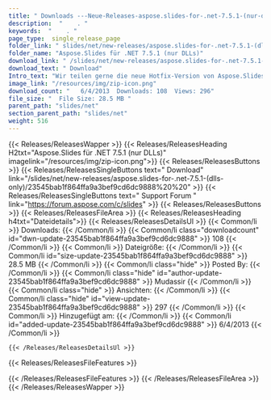 ```yaml
---
title: " Downloads ---Neue-Releases-aspose.slides-for-.net-7.5.1-(nur-dlls) . "
description:  "    . " 
keywords:  "    . " 
page_type:  single_release_page
folder_link: " slides/net/new-releases/aspose.slides-for-.net-7.5.1-(dlls-only)/"
folder_name: "Aspose.Slides für .NET 7.5.1 (nur DLLs)"
download_link: " /slides/net/new-releases/aspose.slides-for-.net-7.5.1-(dlls-only)/23545bab1f864ffa9a3bef9cd6dc9888"
download_text: " Download"
Intro_text: "Wir teilen gerne die neue Hotfix-Version von Aspose.Slides für .NET. Folgende..."
image_link: "/resources/img/zip-icon.png"
download_count: "   6/4/2013  Downloads: 108  Views: 296"
file_size: "  File Size: 28.5 MB "
parent_path: "slides/net"
section_parent_path: "slides/net"
weight: 516
---
```


{{< Releases/ReleasesWapper >}}
  {{< Releases/ReleasesHeading H2txt="Aspose.Slides für .NET 7.5.1 (nur DLLs)" imagelink="/resources/img/zip-icon.png">}}
  {{< Releases/ReleasesButtons >}}
    {{< Releases/ReleasesSingleButtons text=" Download" link="/slides/net/new-releases/aspose.slides-for-.net-7.5.1-(dlls-only)/23545bab1f864ffa9a3bef9cd6dc9888%20%20" >}}
    {{< Releases/ReleasesSingleButtons text=" Support Forum " link="https://forum.aspose.com/c/slides" >}}
  {{< Releases/ReleasesButtons >}}
  {{< Releases/ReleasesFileArea >}}
    {{< Releases/ReleasesHeading h4txt="Dateidetails">}}
    {{< Releases/ReleasesDetailsUl >}}
            {{< Common/li >}} Downloads: {{< /Common/li >}}
      {{< Common/li class="downloadcount" id="dwn-update-23545bab1f864ffa9a3bef9cd6dc9888" >}} 108 {{< /Common/li >}}
      {{< Common/li >}} Dateigröße: {{< /Common/li >}}
      {{< Common/li id="size-update-23545bab1f864ffa9a3bef9cd6dc9888" >}} 28.5 MB {{< /Common/li >}} 
      {{< Common/li  class="hide" >}} Posted By: {{< /Common/li >}} 
      {{< Common/li class="hide" id="author-update-23545bab1f864ffa9a3bef9cd6dc9888" >}} Mudassir {{< /Common/li >}}
      {{< Common/li class="hide" >}} Ansichten: {{< /Common/li >}}
      {{< Common/li class="hide" id="view-update-23545bab1f864ffa9a3bef9cd6dc9888" >}} 297 {{< /Common/li >}}
      {{< Common/li >}} Hinzugefügt am: {{< /Common/li >}}
      {{< Common/li id="added-update-23545bab1f864ffa9a3bef9cd6dc9888" >}} 6/4/2013 {{< /Common/li >}} 

    {{< /Releases/ReleasesDetailsUl >}}

  {{< Releases/ReleasesFileFeatures >}}
      
  {{< /Releases/ReleasesFileFeatures >}}
 {{< /Releases/ReleasesFileArea >}}
{{< /Releases/ReleasesWapper >}}



